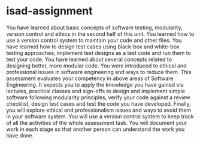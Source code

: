 # isad-assignment
You have learned about basic concepts of software testing, modularity, version control and ethics in the second half of this unit. You learned how to use a version control system to maintain your code and other files. You have learned how to design test cases using black-box and white-box testing approaches, implement test designs as a test code and run them to test your code. You have learned about several concepts related to designing better, more modular code. You were introduced to ethical and professional issues in software engineering and ways to reduce them. This assessment evaluates your competency in above areas of Software Engineering. It expects you to apply the knowledge you have gained via lectures, practical classes and sign-offs to design and implement simple software following modularity principles, verify your code against a review checklist, design test cases and test the code you have developed. Finally, you will explore ethical and professionalism issues and ways to avoid them in your software system. You will use a version control system to keep track of all the activities of the whole assessment task. You will document your work in each stage so that another person can understand the work you have done. 
